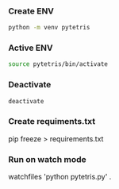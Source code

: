 ### Create ENV

```bash
python -m venv pytetris
```

### Active ENV

```bash
source pytetris/bin/activate
```

### Deactivate

```bash
deactivate
```

### Create requiments.txt

pip freeze > requirements.txt

### Run on watch mode

watchfiles 'python pytetris.py' .
